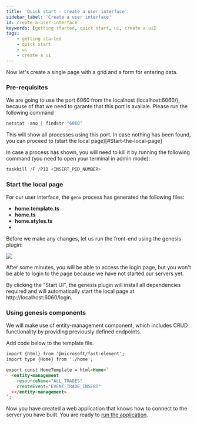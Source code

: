 ```yaml
---
title: 'Quick start - create a user interface'
sidebar_label: 'Create a user interface'
id: create-a-user-interface
keywords: [getting started, quick start, ui, create a ui]
tags:
    - getting started
    - quick start
    - ui
    - create a ui
---
```


Now let's create a single page with a grid and a form for entering data.


### Pre-requisites
We are going to use the port 6060 from the localhost (localhost:6060/), because of that we need to garante that this port is availale. Please run the following command

```powershell
netstat -ano | findstr "6060"
```

This will show all processes using this port. In case nothing has been found, you can proceed to (start the local page)[#Start-the-local-page]

In case a process has shown, you will need to kill it by running the following command (you need to open your terminal in admin mode):

```powershell
taskkill /F /PID <INSERT_PID_NUMBER>
```

### Start the local page
For our user interface, the `genx` process has generated the following files:

- **home.template.ts**
- **home.ts**
- **home.styles.ts**
- 
Before we make any changes, let us run the front-end using the genesis plugin:

![](/img/start_UI.png)

After some minutes, you will be able to access the login page, but you won't be able to login to the page because we have not started our servers yet.

By clicking the "Start UI", the genesis plugin will install all dependencies required and will automatically start the local page at http://localhost:6060/login.

### Using genesis components
We will make use of entity-management component, which includes CRUD functionality by providing previously defined endpoints.

Add code below to the template file.

```html {5-8} title="home.template.ts"
import {html} from '@microsoft/fast-element';
import type {Home} from './home';

export const HomeTemplate = html<Home>`
  <entity-management
    resourceName="ALL_TRADES"
    createEvent="EVENT_TRADE_INSERT"
  ></entity-management>
`;
```
  
Now you have created a web application that knows how to connect to the server you have built. You are ready to [run the application](../../../getting-started/quick-start/run-the-application-docker/).